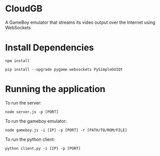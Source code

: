 # CloudGB

A GameBoy emulator that streams its video output over the Internet using WebSockets

# Install Dependencies
```
npm install
```
```
pip install --upgrade pygame websockets PySimpleGUIQt
```

# Running the application
To run the server:
```
node server.js -p [PORT]
```
To run the gameboy emulator:
```
node gameboy.js -i [IP] -p [PORT] -r [PATH/TO/ROM/FILE]
```
To run the python client:
```
python client.py -i [IP] -p [PORT]
```
